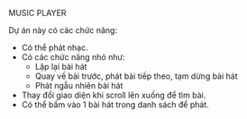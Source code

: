 MUSIC PLAYER

Dự án này có các chức năng:
- Có thể phát nhạc.
- Có các chức năng nhỏ như:
  + Lặp lại bài hát
  + Quay về bài trước, phát bài tiếp theo, tạm dừng bài hát
  + Phát ngẫu nhiên bài hát
- Thay đổi giao diện khi scroll lên xuống để tìm bài.
- Có thể bấm vào 1 bài hát trong danh sách để phát.
